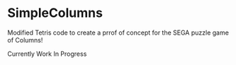 # SimpleColumns

Modified Tetris code to create a prrof of concept for the SEGA puzzle game of Columns!

Currently Work In Progress
